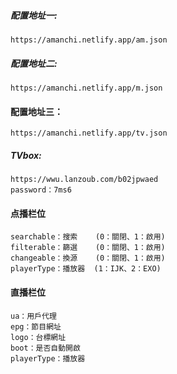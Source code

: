 ##### 配置地址一:
```
https://amanchi.netlify.app/am.json
```

##### 配置地址二:
```
https://amanchi.netlify.app/m.json
```
#### 配置地址三：

```
https://amanchi.netlify.app/tv.json
```
##### TVbox:
```
https://wwu.lanzoub.com/b02jpwaed
password：7ms6
```
#### 点播栏位
```
searchable：搜索    (0：關閉、1：啟用)  
filterable：篩選    (0：關閉、1：啟用)  
changeable：換源    (0：關閉、1：啟用)
playerType：播放器  (1：IJK、2：EXO)
```
#### 直播栏位
```
ua：用戶代理
epg：節目網址
logo：台標網址
boot：是否自動開啟
playerType：播放器
```
